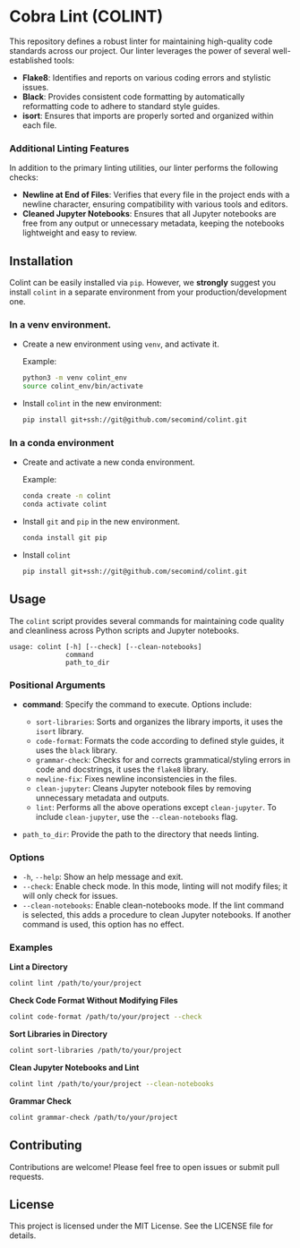 # Cobra Lint (COLINT)

This repository defines a robust linter for maintaining high-quality code standards across our project. 
Our linter leverages the power of several well-established tools:

- **Flake8**: Identifies and reports on various coding errors and stylistic issues.
- **Black**: Provides consistent code formatting by automatically reformatting code to adhere to standard style guides.
- **isort**: Ensures that imports are properly sorted and organized within each file.

### Additional Linting Features

In addition to the primary linting utilities, our linter performs the following checks:

- **Newline at End of Files**: Verifies that every file in the project ends with a newline character, ensuring compatibility with various tools and editors.
- **Cleaned Jupyter Notebooks**: Ensures that all Jupyter notebooks are free from any output or unnecessary metadata, keeping the notebooks lightweight and easy to review.

## Installation

Colint can be easily installed via `pip`. 
However, we **strongly** suggest you install `colint` in a separate environment from your production/development one.

### In a venv environment.

- Create a new environment using `venv`, and activate it.

  Example:
  ```sh
  python3 -m venv colint_env
  source colint_env/bin/activate
  ```

- Install `colint` in the new environment:

  ```sh
  pip install git+ssh://git@github.com/secomind/colint.git
  ```

### In a conda environment

- Create and activate a new conda environment.

  Example:
  ```sh
  conda create -n colint
  conda activate colint
  ```

- Install `git` and `pip` in the new environment.
  ```sh
  conda install git pip
  ```

- Install `colint`
  ```sh
  pip install git+ssh://git@github.com/secomind/colint.git
  ```

## Usage

The `colint` script provides several commands for maintaining code quality and cleanliness across Python scripts and Jupyter notebooks.

```
usage: colint [-h] [--check] [--clean-notebooks]
              command
              path_to_dir
```

### Positional Arguments
- **command**: Specify the command to execute. Options include:
  - `sort-libraries`: Sorts and organizes the library imports, it uses the `isort` library.
  - `code-format`: Formats the code according to defined style guides, it uses the `black` library.
  - `grammar-check`: Checks for and corrects grammatical/styling errors in code and docstrings, it uses the `flake8` library.
  - `newline-fix`: Fixes newline inconsistencies in the files.
  - `clean-jupyter`: Cleans Jupyter notebook files by removing unnecessary metadata and outputs.
  - `lint`: Performs all the above operations except `clean-jupyter`. To include `clean-jupyter`, use the `--clean-notebooks` flag.

- `path_to_dir`: Provide the path to the directory that needs linting.

### Options
- `-h`, `--help`: Show an help message and exit.
- `--check`: Enable check mode.
  In this mode, linting will not modify files; it will only check for issues.
- `--clean-notebooks`: Enable clean-notebooks mode.
  If the lint command is selected, this adds a procedure to clean Jupyter notebooks.
  If another command is used, this option has no effect.

### Examples

**Lint a Directory**
```sh
colint lint /path/to/your/project
```

**Check Code Format Without Modifying Files**
```sh
colint code-format /path/to/your/project --check
```

**Sort Libraries in Directory**
```sh
colint sort-libraries /path/to/your/project
```

**Clean Jupyter Notebooks and Lint**
```sh
colint lint /path/to/your/project --clean-notebooks
```

**Grammar Check**
```sh
colint grammar-check /path/to/your/project
```

## Contributing
Contributions are welcome! Please feel free to open issues or submit pull requests.

## License
This project is licensed under the MIT License. See the LICENSE file for details.
